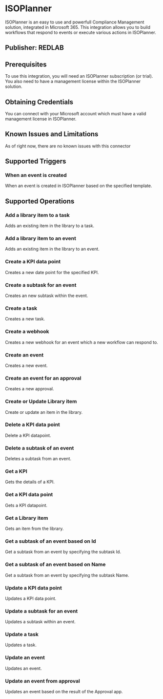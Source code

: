 # ISOPlanner
ISOPlanner is an easy to use and powerfull Compliance Management solution, integrated in Microsoft 365.
This integration allows you to build workflows that respond to events or execute various actions in ISOPlanner.

## Publisher: REDLAB

## Prerequisites
To use this integration, you will need an ISOPlanner subscription (or trial).
You also need to have a management license within the ISOPlanner solution.

## Obtaining Credentials
You can connect with your Microsoft account which must have a valid management license in ISOPlanner.

## Known Issues and Limitations
As of right now, there are no known issues with this connector

## Supported Triggers

### When an event is created
When an event is created in ISOPlanner based on the specified template.

## Supported Operations

### Add a library item to a task
Adds an existing item in the library to a task.

### Add a library item to an event
Adds an existing item in the library to an event.

### Create a KPI data point
Creates a new date point for the specified KPI.

### Create a subtask for an event
Creates an new subtask within the event.

### Create a task
Creates a new task.

### Create a webhook
Creates a new webhook for an event which a new workflow can respond to.

### Create an event
Creates a new event.

### Create an event for an approval
Creates a new approval.

### Create or Update Library item
Create or update an item in the library.

### Delete a KPI data point
Delete a KPI datapoint.

### Delete a subtask of an event
Deletes a subtask from an event.

### Get a KPI
Gets the details of a KPI.

### Get a KPI data point
Gets a KPI datapoint.

### Get a Library item
Gets an item from the library.

### Get a subtask of an event based on Id
Get a subtask from an event by specifying the subtask Id.

### Get a subtask of an event based on Name
Get a subtask from an event by specifying the subtask Name.

### Update a KPI data point
Updates a KPI data point.

### Update a subtask for an event
Updates a subtask within an event.

### Update a task
Updates a task.

### Update an event
Updates an event.

### Update an event from approval
Updates an event based on the result of the Approval app.


